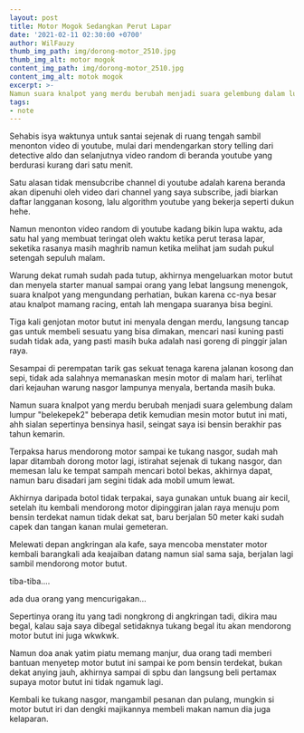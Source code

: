 ```yaml
---
layout: post
title: Motor Mogok Sedangkan Perut Lapar
date: '2021-02-11 02:30:00 +0700'
author: WilFauzy
thumb_img_path: img/dorong-motor_2510.jpg
thumb_img_alt: motor mogok
content_img_path: img/dorong-motor_2510.jpg
content_img_alt: motok mogok
excerpt: >- 
Namun suara knalpot yang merdu berubah menjadi suara gelembung dalam lumpur belekepek2 beberapa detik kemudian mesin motor butut ini mati, ahh sialan sepertinya bensinya habis
tags:
- note
---
```

Sehabis isya waktunya untuk santai sejenak di ruang tengah sambil menonton video di youtube, mulai dari mendengarkan story telling dari detective aldo dan selanjutnya video random di beranda youtube yang berdurasi kurang dari satu menit. 

Satu alasan tidak mensubcribe channel di youtube adalah karena beranda akan dipenuhi oleh video dari channel yang saya subscribe, jadi biarkan daftar langganan kosong, lalu algorithm youtube yang bekerja seperti dukun hehe. 

Namun menonton video random di youtube kadang bikin lupa waktu, ada satu hal yang membuat teringat oleh waktu ketika perut terasa lapar, seketika rasanya masih maghrib namun ketika melihat jam sudah pukul setengah sepuluh malam. 

Warung dekat rumah sudah pada tutup, akhirnya mengeluarkan motor butut dan menyela starter manual sampai orang yang lebat langsung menengok, suara knalpot yang mengundang perhatian, bukan karena cc-nya besar atau knalpot mamang racing, entah lah mengapa suaranya bisa begini. 

Tiga kali genjotan motor butut ini menyala dengan merdu, langsung tancap gas untuk membeli sesuatu yang bisa dimakan, mencari nasi kuning pasti sudah tidak ada, yang pasti masih buka adalah nasi goreng di pinggir jalan raya. 

Sesampai di perempatan tarik gas sekuat tenaga karena jalanan kosong dan sepi, tidak ada salahnya memanaskan mesin motor di malam hari, terlihat dari kejauhan warung nasgor lampunya menyala, bertanda masih buka. 

Namun suara knalpot yang merdu berubah menjadi suara gelembung dalam lumpur "belekepek2" beberapa detik kemudian mesin motor butut ini mati, ahh sialan sepertinya bensinya hasil, seingat saya isi bensin berakhir pas tahun kemarin. 

Terpaksa harus mendorong motor sampai ke tukang nasgor, sudah mah lapar ditambah dorong motor lagi, istirahat sejenak di tukang nasgor, dan memesan lalu ke tempat sampah mencari botol bekas, akhirnya dapat, namun baru disadari jam segini tidak ada mobil umum lewat. 

Akhirnya daripada botol tidak terpakai, saya gunakan untuk buang air kecil, setelah itu kembali mendorong motor dipinggiran jalan raya menuju pom bensin terdekat namun tidak dekat sat, baru berjalan 50 meter kaki sudah capek dan tangan kanan mulai gemeteran. 

Melewati depan angkringan ala kafe, saya mencoba menstater motor kembali barangkali ada keajaiban datang namun sial sama saja, berjalan lagi sambil mendorong motor butut. 

tiba-tiba.... 

ada dua orang yang mencurigakan... 

Sepertinya orang itu yang tadi nongkrong di angkringan tadi, dikira mau begal, kalau saja saya dibegal setidaknya tukang begal itu akan mendorong motor butut ini juga wkwkwk. 

Namun doa anak yatim piatu memang manjur, dua orang tadi memberi bantuan menyetep motor butut ini sampai ke pom bensin terdekat, bukan dekat anying jauh, akhirnya sampai di spbu dan langsung beli pertamax supaya motor butut ini tidak ngamuk lagi. 

Kembali ke tukang nasgor, mangambil pesanan dan pulang, mungkin si motor butut iri dan dengki majikannya membeli makan namun dia juga kelaparan. 